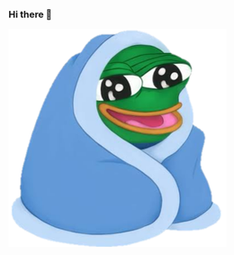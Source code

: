 ### Hi there 👋

<!--
**DylanBarratt/DylanBarratt** is a ✨ _special_ ✨ repository because its `README.md` (this file) appears on your GitHub profile.

Here are some ideas to get you started:

- 🔭 I’m currently working on ...
- 🌱 I’m currently learning ...
- 👯 I’m looking to collaborate on ...
- 🤔 I’m looking for help with ...
- 💬 Ask me about ...
- 📫 How to reach me: ...
- 😄 Pronouns: ...
- ⚡ Fun fact: ...
-->

![cozy](https://github.com/DylanBarratt/DylanBarratt/blob/master/hk1RwEFt_400x400.png?raw=true)
